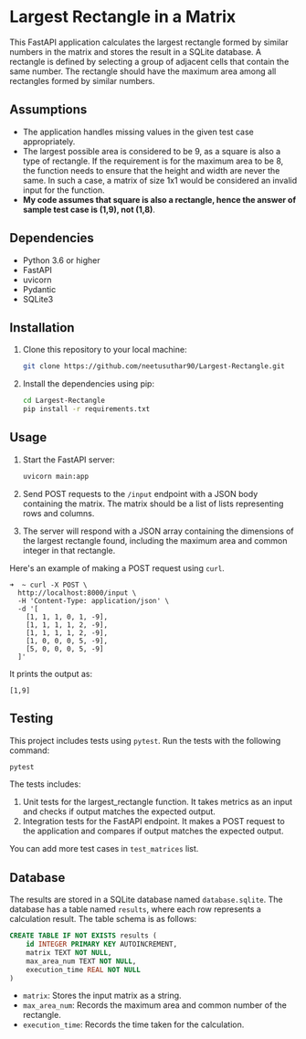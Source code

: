 # Largest Rectangle in a Matrix

This FastAPI application calculates the largest rectangle formed by similar numbers in the matrix and stores the result in a SQLite database.
A rectangle is defined by selecting a group of adjacent cells that contain the same number. The rectangle should have the maximum area among all rectangles formed by similar numbers.


## Assumptions
- The application handles missing values in the given test case appropriately.
- The largest possible area is considered to be 9, as a square is also a type of rectangle. If the requirement is for the maximum area to be 8, the function needs to ensure that the height and width are never the same. In such a case, a matrix of size 1x1 would be considered an invalid input for the function.
- **My code assumes that square is also a rectangle, hence the answer of sample test case is (1,9), not (1,8)**.

## Dependencies
- Python 3.6 or higher
- FastAPI
- uvicorn
- Pydantic
- SQLite3

## Installation

1. Clone this repository to your local machine:

   ```bash
   git clone https://github.com/neetusuthar90/Largest-Rectangle.git
   ```

2. Install the dependencies using pip:

   ```bash
   cd Largest-Rectangle
   pip install -r requirements.txt
   ```

## Usage

1. Start the FastAPI server:

    ```bash
    uvicorn main:app 
    ```

2. Send POST requests to the `/input` endpoint with a JSON body containing the matrix. The matrix should be a list of lists representing rows and columns.

3. The server will respond with a JSON array containing the dimensions of the largest rectangle found, including the maximum area and common integer in that rectangle.

Here's an example of making a POST request using `curl`.
```
➜  ~ curl -X POST \
  http://localhost:8000/input \
  -H 'Content-Type: application/json' \
  -d '[
    [1, 1, 1, 0, 1, -9],
    [1, 1, 1, 1, 2, -9],
    [1, 1, 1, 1, 2, -9],
    [1, 0, 0, 0, 5, -9],
    [5, 0, 0, 0, 5, -9]
  ]'
```
It prints the output as:
```
[1,9]
```

## Testing
This project includes tests using `pytest`. Run the tests with the following command:

```bash
pytest
```
The tests includes:

1. Unit tests for the largest_rectangle function. It takes metrics as an input and checks if output matches the expected output.
2. Integration tests for the FastAPI endpoint. It makes a POST request to the application and compares if output matches the expected output.

You can add more test cases in `test_matrices` list.


## Database

The results are stored in a SQLite database named `database.sqlite`. The database has a table named `results`, where each row represents a calculation result. The table schema is as follows:

```sql
CREATE TABLE IF NOT EXISTS results (
    id INTEGER PRIMARY KEY AUTOINCREMENT,
    matrix TEXT NOT NULL,
    max_area_num TEXT NOT NULL,
    execution_time REAL NOT NULL
)
```

- `matrix`: Stores the input matrix as a string.
- `max_area_num`: Records the maximum area and common number of the rectangle.
- `execution_time`: Records the time taken for the calculation.
